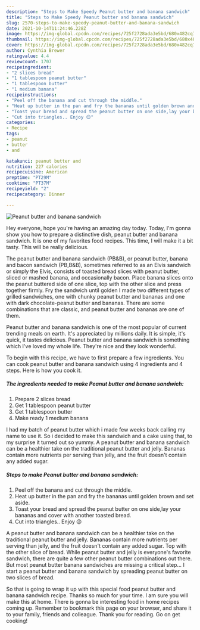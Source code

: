 ```yaml
---
description: "Steps to Make Speedy Peanut butter and banana sandwich"
title: "Steps to Make Speedy Peanut butter and banana sandwich"
slug: 2570-steps-to-make-speedy-peanut-butter-and-banana-sandwich
date: 2021-10-14T11:24:46.228Z
image: https://img-global.cpcdn.com/recipes/725f2728ada3e5bd/680x482cq70/peanut-butter-and-banana-sandwich-recipe-main-photo.jpg
thumbnail: https://img-global.cpcdn.com/recipes/725f2728ada3e5bd/680x482cq70/peanut-butter-and-banana-sandwich-recipe-main-photo.jpg
cover: https://img-global.cpcdn.com/recipes/725f2728ada3e5bd/680x482cq70/peanut-butter-and-banana-sandwich-recipe-main-photo.jpg
author: Cynthia Brewer
ratingvalue: 4.4
reviewcount: 1707
recipeingredient:
- "2 slices bread"
- "1 tablespoon peanut butter"
- "1 tablespoon butter"
- "1 medium banana"
recipeinstructions:
- "Peel off the banana and cut through the middle."
- "Heat up butter in the pan and fry the bananas until golden brown and set aside."
- "Toast your bread and spread the peanut butter on one side,lay your bananas and cover with another toasted bread."
- "Cut into triangles.. Enjoy 😉"
categories:
- Recipe
tags:
- peanut
- butter
- and

katakunci: peanut butter and 
nutrition: 227 calories
recipecuisine: American
preptime: "PT29M"
cooktime: "PT37M"
recipeyield: "2"
recipecategory: Dinner

---
```



![Peanut butter and banana sandwich](https://img-global.cpcdn.com/recipes/725f2728ada3e5bd/680x482cq70/peanut-butter-and-banana-sandwich-recipe-main-photo.jpg)

Hey everyone, hope you're having an amazing day today. Today, I'm gonna show you how to prepare a distinctive dish, peanut butter and banana sandwich. It is one of my favorites food recipes. This time, I will make it a bit tasty. This will be really delicious.

The peanut butter and banana sandwich (PB&B), or peanut butter, banana and bacon sandwich (PB,B&B), sometimes referred to as an Elvis sandwich or simply the Elvis, consists of toasted bread slices with peanut butter, sliced or mashed banana, and occasionally bacon. Place banana slices onto the peanut buttered side of one slice, top with the other slice and press together firmly. Fry the sandwich until golden I made two different types of grilled sandwiches, one with chunky peanut butter and bananas and one with dark chocolate-peanut butter and bananas. There are some combinations that are classic, and peanut butter and bananas are one of them.

Peanut butter and banana sandwich is one of the most popular of current trending meals on earth. It's appreciated by millions daily. It is simple, it's quick, it tastes delicious. Peanut butter and banana sandwich is something which I've loved my whole life. They're nice and they look wonderful.


To begin with this recipe, we have to first prepare a few ingredients. You can cook peanut butter and banana sandwich using 4 ingredients and 4 steps. Here is how you cook it.

<!--inarticleads1-->

##### The ingredients needed to make Peanut butter and banana sandwich:

1. Prepare 2 slices bread
1. Get 1 tablespoon peanut butter
1. Get 1 tablespoon butter
1. Make ready 1 medium banana


I had my batch of peanut butter which i made few weeks back calling my name to use it. So i decided to make this sandwich and a cake using that, to my surprise it turned out so yummy. A peanut butter and banana sandwich can be a healthier take on the traditional peanut butter and jelly. Bananas contain more nutrients per serving than jelly, and the fruit doesn't contain any added sugar. 

<!--inarticleads2-->

##### Steps to make Peanut butter and banana sandwich:

1. Peel off the banana and cut through the middle.
1. Heat up butter in the pan and fry the bananas until golden brown and set aside.
1. Toast your bread and spread the peanut butter on one side,lay your bananas and cover with another toasted bread.
1. Cut into triangles.. Enjoy 😉


A peanut butter and banana sandwich can be a healthier take on the traditional peanut butter and jelly. Bananas contain more nutrients per serving than jelly, and the fruit doesn't contain any added sugar. Top with the other slice of bread. While peanut butter and jelly is everyone's favorite sandwich, there are quite a few other peanut butter combinations out there. But most peanut butter banana sandwiches are missing a critical step… I start a peanut butter and banana sandwich by spreading peanut butter on two slices of bread. 

So that is going to wrap it up with this special food peanut butter and banana sandwich recipe. Thanks so much for your time. I am sure you will make this at home. There is gonna be interesting food in home recipes coming up. Remember to bookmark this page on your browser, and share it to your family, friends and colleague. Thank you for reading. Go on get cooking!
